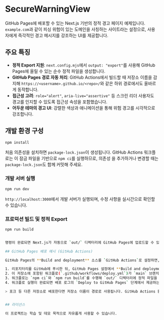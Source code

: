 # SecureWarningView

GitHub Pages에 배포할 수 있는 Next.js 기반의 정적 경고 페이지 예제입니다. `example.com`과 같이 피싱 위험이 있는 도메인을 사칭하는 사이트라는 설정으로, 사용자에게 즉각적인 경고 메시지를 강조하는 UI를 제공합니다.

## 주요 특징

- **정적 Export 지원**: `next.config.mjs`에서 `output: "export"`를 사용해 GitHub Pages에 올릴 수 있는 순수 정적 파일을 생성합니다.
- **GitHub Pages 경로 자동 처리**: GitHub Actions에서 빌드할 때 저장소 이름을 감지해 `https://<username>.github.io/<repo>/`와 같은 하위 경로에서도 올바르게 동작합니다.
- **접근성 고려**: `role="alert"`, `aria-live="assertive"` 등 스크린 리더 사용자도 경고를 인지할 수 있도록 접근성 속성을 포함했습니다.
- **어두운 테마의 경고 UI**: 강렬한 색상과 애니메이션을 통해 위험 경고를 시각적으로 강조합니다.

## 개발 환경 구성

```bash
npm install
```

처음 의존성을 설치하면 `package-lock.json`이 생성됩니다. GitHub Actions 워크플로는 이 잠금 파일을 기반으로 `npm ci`를 실행하므로, 의존성
을 추가하거나 변경할 때는 `package-lock.json`도 함께 커밋해 주세요.

### 개발 서버 실행

```bash
npm run dev
```

`http://localhost:3000`에서 개발 서버가 실행되며, 수정 사항을 실시간으로 확인할 수 있습니다.

### 프로덕션 빌드 및 정적 Export

```bash
npm run build


명령이 완료되면 Next.js가 자동으로 `out/` 디렉터리에 GitHub Pages에 업로드할 수 있는 정적 파일을 생성합니다.

## GitHub Pages 배포 예시 (GitHub Actions)

GitHub Pages의 **Build and deployment** 소스를 `GitHub Actions`로 설정하면, 기본 브랜치(main)에 푸시할 때마다 자동으로 정적 사이트를 빌드하고 배포할 수 있습니다.

1. 리포지터리를 GitHub에 푸시한 뒤, GitHub Pages 설정에서 **Build and deployment** → **Source**를 `GitHub Actions`로 지정합니다.
2. 이 저장소에 포함된 워크플로(`.github/workflows/deploy.yml`)가 `main` 브랜치에 푸시될 때마다 실행됩니다.
3. 워크플로는 `npm ci`와 `npm run build`를 수행해 `out/` 디렉터리에 정적 파일을 생성하고, GitHub Pages에 자동 배포합니다. GitHub Pages 배포 URL은 일반적으로 `https://<username>.github.io/<repo>/` 형태입니다.
4. 워크플로 실행이 완료되면 배포 로그의 `Deploy to GitHub Pages` 단계에서 제공하는 URL을 통해 결과를 확인할 수 있습니다.

> 포크 등 다른 저장소로 배포한다면 저장소 이름이 경로로 사용됩니다. GitHub Actions 환경에서는 자동으로 감지되지만, 로컬에서 직접 정적 Export를 배포하려면 `GITHUB_REPOSITORY` 환경 변수를 `username/repo` 형식으로 지정하고 `npm run build`를 실행하면 동일한 결과를 얻을 수 있습니다.


## 라이선스

이 프로젝트는 학습 및 데모 목적으로 자유롭게 사용할 수 있습니다.

